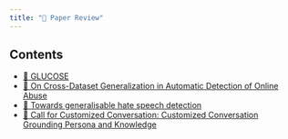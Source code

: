 ```yaml
---
title: "📑 Paper Review"
---
```


## Contents

- [📄 GLUCOSE](notes/GLUCOSE.md)
- [📄 On Cross-Dataset Generalization in Automatic Detection of Online Abuse](notes/On%20Cross-Dataset%20Generalization%20in%20Automatic%20Detection%20of%20Online%20Abuse.md) 
- [📄 Towards generalisable hate speech detection](notes/Towards%20generalisable%20hate%20speech%20detection.md)
- [📄 Call for Customized Conversation: Customized Conversation Grounding Persona and Knowledge](notes/Call%20for%20Customized%20Conversation.md)
